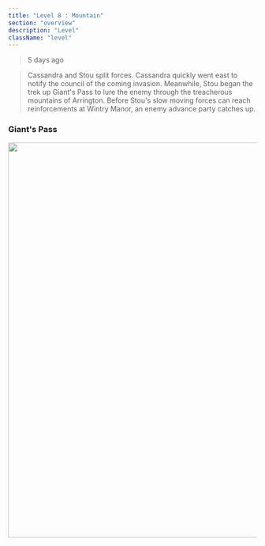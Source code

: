 ```yaml
---
title: "Level 8 : Mountain"
section: "overview"
description: "Level"
className: "level"
---
```


> 5 days ago

> Cassandra and Stou split forces. Cassandra quickly went east to notify the council of the coming invasion. Meanwhile, Stou began the trek up Giant's Pass to lure the enemy through the treacherous mountains of Arrington. Before Stou's slow moving forces can reach reinforcements at Wintry Manor, an enemy advance party catches up.

### Giant's Pass

<img src="https://www.dropbox.com/s/nx4shdf2jzfyt05/Mountaintop_04.jpg?raw=1" width="800" />